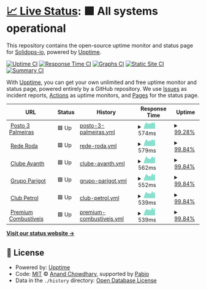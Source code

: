 # [📈 Live Status](https://upptime.solidops.io): <!--live status--> **🟩 All systems operational**

This repository contains the open-source uptime monitor and status page for [Solidops-io](https://upptime.solidops.io), powered by [Upptime](https://github.com/upptime/upptime).

[![Uptime CI](https://github.com/Solidops-io/upptime/workflows/Uptime%20CI/badge.svg)](https://github.com/Solidops-io/upptime/actions?query=workflow%3A%22Uptime+CI%22)
[![Response Time CI](https://github.com/Solidops-io/upptime/workflows/Response%20Time%20CI/badge.svg)](https://github.com/Solidops-io/upptime/actions?query=workflow%3A%22Response+Time+CI%22)
[![Graphs CI](https://github.com/Solidops-io/upptime/workflows/Graphs%20CI/badge.svg)](https://github.com/Solidops-io/upptime/actions?query=workflow%3A%22Graphs+CI%22)
[![Static Site CI](https://github.com/Solidops-io/upptime/workflows/Static%20Site%20CI/badge.svg)](https://github.com/Solidops-io/upptime/actions?query=workflow%3A%22Static+Site+CI%22)
[![Summary CI](https://github.com/Solidops-io/upptime/workflows/Summary%20CI/badge.svg)](https://github.com/Solidops-io/upptime/actions?query=workflow%3A%22Summary+CI%22)

With [Upptime](https://upptime.js.org), you can get your own unlimited and free uptime monitor and status page, powered entirely by a GitHub repository. We use [Issues](https://github.com/Solidops-io/upptime/issues) as incident reports, [Actions](https://github.com/Solidops-io/upptime/actions) as uptime monitors, and [Pages](https://upptime.solidops.io) for the status page.

<!--start: status pages-->
<!-- This summary is generated by Upptime (https://github.com/upptime/upptime) -->
<!-- Do not edit this manually, your changes will be overwritten -->
<!-- prettier-ignore -->
| URL | Status | History | Response Time | Uptime |
| --- | ------ | ------- | ------------- | ------ |
| <img alt="" src="https://icons.duckduckgo.com/ip3/posto3palmeiras.api.postoaki.com.ico" height="13"> [Posto 3 Palmeiras](https://posto3palmeiras.api.postoaki.com/health) | 🟩 Up | [posto-3-palmeiras.yml](https://github.com/Solidops-io/upptime-postoaki/commits/HEAD/history/posto-3-palmeiras.yml) | <details><summary><img alt="Response time graph" src="./graphs/posto-3-palmeiras/response-time-week.png" height="20"> 574ms</summary><br><a href="https://upptime.solidops.io/history/posto-3-palmeiras"><img alt="Response time 574" src="https://img.shields.io/endpoint?url=https%3A%2F%2Fraw.githubusercontent.com%2FSolidops-io%2Fupptime-postoaki%2FHEAD%2Fapi%2Fposto-3-palmeiras%2Fresponse-time.json"></a><br><a href="https://upptime.solidops.io/history/posto-3-palmeiras"><img alt="24-hour response time 716" src="https://img.shields.io/endpoint?url=https%3A%2F%2Fraw.githubusercontent.com%2FSolidops-io%2Fupptime-postoaki%2FHEAD%2Fapi%2Fposto-3-palmeiras%2Fresponse-time-day.json"></a><br><a href="https://upptime.solidops.io/history/posto-3-palmeiras"><img alt="7-day response time 574" src="https://img.shields.io/endpoint?url=https%3A%2F%2Fraw.githubusercontent.com%2FSolidops-io%2Fupptime-postoaki%2FHEAD%2Fapi%2Fposto-3-palmeiras%2Fresponse-time-week.json"></a><br><a href="https://upptime.solidops.io/history/posto-3-palmeiras"><img alt="30-day response time 574" src="https://img.shields.io/endpoint?url=https%3A%2F%2Fraw.githubusercontent.com%2FSolidops-io%2Fupptime-postoaki%2FHEAD%2Fapi%2Fposto-3-palmeiras%2Fresponse-time-month.json"></a><br><a href="https://upptime.solidops.io/history/posto-3-palmeiras"><img alt="1-year response time 574" src="https://img.shields.io/endpoint?url=https%3A%2F%2Fraw.githubusercontent.com%2FSolidops-io%2Fupptime-postoaki%2FHEAD%2Fapi%2Fposto-3-palmeiras%2Fresponse-time-year.json"></a></details> | <details><summary><a href="https://upptime.solidops.io/history/posto-3-palmeiras">99.28%</a></summary><a href="https://upptime.solidops.io/history/posto-3-palmeiras"><img alt="All-time uptime 99.28%" src="https://img.shields.io/endpoint?url=https%3A%2F%2Fraw.githubusercontent.com%2FSolidops-io%2Fupptime-postoaki%2FHEAD%2Fapi%2Fposto-3-palmeiras%2Fuptime.json"></a><br><a href="https://upptime.solidops.io/history/posto-3-palmeiras"><img alt="24-hour uptime 100.00%" src="https://img.shields.io/endpoint?url=https%3A%2F%2Fraw.githubusercontent.com%2FSolidops-io%2Fupptime-postoaki%2FHEAD%2Fapi%2Fposto-3-palmeiras%2Fuptime-day.json"></a><br><a href="https://upptime.solidops.io/history/posto-3-palmeiras"><img alt="7-day uptime 99.28%" src="https://img.shields.io/endpoint?url=https%3A%2F%2Fraw.githubusercontent.com%2FSolidops-io%2Fupptime-postoaki%2FHEAD%2Fapi%2Fposto-3-palmeiras%2Fuptime-week.json"></a><br><a href="https://upptime.solidops.io/history/posto-3-palmeiras"><img alt="30-day uptime 99.28%" src="https://img.shields.io/endpoint?url=https%3A%2F%2Fraw.githubusercontent.com%2FSolidops-io%2Fupptime-postoaki%2FHEAD%2Fapi%2Fposto-3-palmeiras%2Fuptime-month.json"></a><br><a href="https://upptime.solidops.io/history/posto-3-palmeiras"><img alt="1-year uptime 99.28%" src="https://img.shields.io/endpoint?url=https%3A%2F%2Fraw.githubusercontent.com%2FSolidops-io%2Fupptime-postoaki%2FHEAD%2Fapi%2Fposto-3-palmeiras%2Fuptime-year.json"></a></details>
| <img alt="" src="https://icons.duckduckgo.com/ip3/rederoda.api.postoaki.com.ico" height="13"> [Rede Roda](https://rederoda.api.postoaki.com/health) | 🟩 Up | [rede-roda.yml](https://github.com/Solidops-io/upptime-postoaki/commits/HEAD/history/rede-roda.yml) | <details><summary><img alt="Response time graph" src="./graphs/rede-roda/response-time-week.png" height="20"> 579ms</summary><br><a href="https://upptime.solidops.io/history/rede-roda"><img alt="Response time 579" src="https://img.shields.io/endpoint?url=https%3A%2F%2Fraw.githubusercontent.com%2FSolidops-io%2Fupptime-postoaki%2FHEAD%2Fapi%2Frede-roda%2Fresponse-time.json"></a><br><a href="https://upptime.solidops.io/history/rede-roda"><img alt="24-hour response time 712" src="https://img.shields.io/endpoint?url=https%3A%2F%2Fraw.githubusercontent.com%2FSolidops-io%2Fupptime-postoaki%2FHEAD%2Fapi%2Frede-roda%2Fresponse-time-day.json"></a><br><a href="https://upptime.solidops.io/history/rede-roda"><img alt="7-day response time 579" src="https://img.shields.io/endpoint?url=https%3A%2F%2Fraw.githubusercontent.com%2FSolidops-io%2Fupptime-postoaki%2FHEAD%2Fapi%2Frede-roda%2Fresponse-time-week.json"></a><br><a href="https://upptime.solidops.io/history/rede-roda"><img alt="30-day response time 579" src="https://img.shields.io/endpoint?url=https%3A%2F%2Fraw.githubusercontent.com%2FSolidops-io%2Fupptime-postoaki%2FHEAD%2Fapi%2Frede-roda%2Fresponse-time-month.json"></a><br><a href="https://upptime.solidops.io/history/rede-roda"><img alt="1-year response time 579" src="https://img.shields.io/endpoint?url=https%3A%2F%2Fraw.githubusercontent.com%2FSolidops-io%2Fupptime-postoaki%2FHEAD%2Fapi%2Frede-roda%2Fresponse-time-year.json"></a></details> | <details><summary><a href="https://upptime.solidops.io/history/rede-roda">99.84%</a></summary><a href="https://upptime.solidops.io/history/rede-roda"><img alt="All-time uptime 99.84%" src="https://img.shields.io/endpoint?url=https%3A%2F%2Fraw.githubusercontent.com%2FSolidops-io%2Fupptime-postoaki%2FHEAD%2Fapi%2Frede-roda%2Fuptime.json"></a><br><a href="https://upptime.solidops.io/history/rede-roda"><img alt="24-hour uptime 100.00%" src="https://img.shields.io/endpoint?url=https%3A%2F%2Fraw.githubusercontent.com%2FSolidops-io%2Fupptime-postoaki%2FHEAD%2Fapi%2Frede-roda%2Fuptime-day.json"></a><br><a href="https://upptime.solidops.io/history/rede-roda"><img alt="7-day uptime 99.84%" src="https://img.shields.io/endpoint?url=https%3A%2F%2Fraw.githubusercontent.com%2FSolidops-io%2Fupptime-postoaki%2FHEAD%2Fapi%2Frede-roda%2Fuptime-week.json"></a><br><a href="https://upptime.solidops.io/history/rede-roda"><img alt="30-day uptime 99.84%" src="https://img.shields.io/endpoint?url=https%3A%2F%2Fraw.githubusercontent.com%2FSolidops-io%2Fupptime-postoaki%2FHEAD%2Fapi%2Frede-roda%2Fuptime-month.json"></a><br><a href="https://upptime.solidops.io/history/rede-roda"><img alt="1-year uptime 99.84%" src="https://img.shields.io/endpoint?url=https%3A%2F%2Fraw.githubusercontent.com%2FSolidops-io%2Fupptime-postoaki%2FHEAD%2Fapi%2Frede-roda%2Fuptime-year.json"></a></details>
| <img alt="" src="https://icons.duckduckgo.com/ip3/clubeavanth.api.postoaki.com.ico" height="13"> [Clube Avanth](https://clubeavanth.api.postoaki.com/health) | 🟩 Up | [clube-avanth.yml](https://github.com/Solidops-io/upptime-postoaki/commits/HEAD/history/clube-avanth.yml) | <details><summary><img alt="Response time graph" src="./graphs/clube-avanth/response-time-week.png" height="20"> 562ms</summary><br><a href="https://upptime.solidops.io/history/clube-avanth"><img alt="Response time 562" src="https://img.shields.io/endpoint?url=https%3A%2F%2Fraw.githubusercontent.com%2FSolidops-io%2Fupptime-postoaki%2FHEAD%2Fapi%2Fclube-avanth%2Fresponse-time.json"></a><br><a href="https://upptime.solidops.io/history/clube-avanth"><img alt="24-hour response time 701" src="https://img.shields.io/endpoint?url=https%3A%2F%2Fraw.githubusercontent.com%2FSolidops-io%2Fupptime-postoaki%2FHEAD%2Fapi%2Fclube-avanth%2Fresponse-time-day.json"></a><br><a href="https://upptime.solidops.io/history/clube-avanth"><img alt="7-day response time 562" src="https://img.shields.io/endpoint?url=https%3A%2F%2Fraw.githubusercontent.com%2FSolidops-io%2Fupptime-postoaki%2FHEAD%2Fapi%2Fclube-avanth%2Fresponse-time-week.json"></a><br><a href="https://upptime.solidops.io/history/clube-avanth"><img alt="30-day response time 562" src="https://img.shields.io/endpoint?url=https%3A%2F%2Fraw.githubusercontent.com%2FSolidops-io%2Fupptime-postoaki%2FHEAD%2Fapi%2Fclube-avanth%2Fresponse-time-month.json"></a><br><a href="https://upptime.solidops.io/history/clube-avanth"><img alt="1-year response time 562" src="https://img.shields.io/endpoint?url=https%3A%2F%2Fraw.githubusercontent.com%2FSolidops-io%2Fupptime-postoaki%2FHEAD%2Fapi%2Fclube-avanth%2Fresponse-time-year.json"></a></details> | <details><summary><a href="https://upptime.solidops.io/history/clube-avanth">99.84%</a></summary><a href="https://upptime.solidops.io/history/clube-avanth"><img alt="All-time uptime 99.84%" src="https://img.shields.io/endpoint?url=https%3A%2F%2Fraw.githubusercontent.com%2FSolidops-io%2Fupptime-postoaki%2FHEAD%2Fapi%2Fclube-avanth%2Fuptime.json"></a><br><a href="https://upptime.solidops.io/history/clube-avanth"><img alt="24-hour uptime 100.00%" src="https://img.shields.io/endpoint?url=https%3A%2F%2Fraw.githubusercontent.com%2FSolidops-io%2Fupptime-postoaki%2FHEAD%2Fapi%2Fclube-avanth%2Fuptime-day.json"></a><br><a href="https://upptime.solidops.io/history/clube-avanth"><img alt="7-day uptime 99.84%" src="https://img.shields.io/endpoint?url=https%3A%2F%2Fraw.githubusercontent.com%2FSolidops-io%2Fupptime-postoaki%2FHEAD%2Fapi%2Fclube-avanth%2Fuptime-week.json"></a><br><a href="https://upptime.solidops.io/history/clube-avanth"><img alt="30-day uptime 99.84%" src="https://img.shields.io/endpoint?url=https%3A%2F%2Fraw.githubusercontent.com%2FSolidops-io%2Fupptime-postoaki%2FHEAD%2Fapi%2Fclube-avanth%2Fuptime-month.json"></a><br><a href="https://upptime.solidops.io/history/clube-avanth"><img alt="1-year uptime 99.84%" src="https://img.shields.io/endpoint?url=https%3A%2F%2Fraw.githubusercontent.com%2FSolidops-io%2Fupptime-postoaki%2FHEAD%2Fapi%2Fclube-avanth%2Fuptime-year.json"></a></details>
| <img alt="" src="https://icons.duckduckgo.com/ip3/grupoparigot.api.postoaki.com.ico" height="13"> [Grupo Parigot](https://grupoparigot.api.postoaki.com/health) | 🟩 Up | [grupo-parigot.yml](https://github.com/Solidops-io/upptime-postoaki/commits/HEAD/history/grupo-parigot.yml) | <details><summary><img alt="Response time graph" src="./graphs/grupo-parigot/response-time-week.png" height="20"> 552ms</summary><br><a href="https://upptime.solidops.io/history/grupo-parigot"><img alt="Response time 552" src="https://img.shields.io/endpoint?url=https%3A%2F%2Fraw.githubusercontent.com%2FSolidops-io%2Fupptime-postoaki%2FHEAD%2Fapi%2Fgrupo-parigot%2Fresponse-time.json"></a><br><a href="https://upptime.solidops.io/history/grupo-parigot"><img alt="24-hour response time 730" src="https://img.shields.io/endpoint?url=https%3A%2F%2Fraw.githubusercontent.com%2FSolidops-io%2Fupptime-postoaki%2FHEAD%2Fapi%2Fgrupo-parigot%2Fresponse-time-day.json"></a><br><a href="https://upptime.solidops.io/history/grupo-parigot"><img alt="7-day response time 552" src="https://img.shields.io/endpoint?url=https%3A%2F%2Fraw.githubusercontent.com%2FSolidops-io%2Fupptime-postoaki%2FHEAD%2Fapi%2Fgrupo-parigot%2Fresponse-time-week.json"></a><br><a href="https://upptime.solidops.io/history/grupo-parigot"><img alt="30-day response time 552" src="https://img.shields.io/endpoint?url=https%3A%2F%2Fraw.githubusercontent.com%2FSolidops-io%2Fupptime-postoaki%2FHEAD%2Fapi%2Fgrupo-parigot%2Fresponse-time-month.json"></a><br><a href="https://upptime.solidops.io/history/grupo-parigot"><img alt="1-year response time 552" src="https://img.shields.io/endpoint?url=https%3A%2F%2Fraw.githubusercontent.com%2FSolidops-io%2Fupptime-postoaki%2FHEAD%2Fapi%2Fgrupo-parigot%2Fresponse-time-year.json"></a></details> | <details><summary><a href="https://upptime.solidops.io/history/grupo-parigot">99.84%</a></summary><a href="https://upptime.solidops.io/history/grupo-parigot"><img alt="All-time uptime 99.84%" src="https://img.shields.io/endpoint?url=https%3A%2F%2Fraw.githubusercontent.com%2FSolidops-io%2Fupptime-postoaki%2FHEAD%2Fapi%2Fgrupo-parigot%2Fuptime.json"></a><br><a href="https://upptime.solidops.io/history/grupo-parigot"><img alt="24-hour uptime 100.00%" src="https://img.shields.io/endpoint?url=https%3A%2F%2Fraw.githubusercontent.com%2FSolidops-io%2Fupptime-postoaki%2FHEAD%2Fapi%2Fgrupo-parigot%2Fuptime-day.json"></a><br><a href="https://upptime.solidops.io/history/grupo-parigot"><img alt="7-day uptime 99.84%" src="https://img.shields.io/endpoint?url=https%3A%2F%2Fraw.githubusercontent.com%2FSolidops-io%2Fupptime-postoaki%2FHEAD%2Fapi%2Fgrupo-parigot%2Fuptime-week.json"></a><br><a href="https://upptime.solidops.io/history/grupo-parigot"><img alt="30-day uptime 99.84%" src="https://img.shields.io/endpoint?url=https%3A%2F%2Fraw.githubusercontent.com%2FSolidops-io%2Fupptime-postoaki%2FHEAD%2Fapi%2Fgrupo-parigot%2Fuptime-month.json"></a><br><a href="https://upptime.solidops.io/history/grupo-parigot"><img alt="1-year uptime 99.84%" src="https://img.shields.io/endpoint?url=https%3A%2F%2Fraw.githubusercontent.com%2FSolidops-io%2Fupptime-postoaki%2FHEAD%2Fapi%2Fgrupo-parigot%2Fuptime-year.json"></a></details>
| <img alt="" src="https://icons.duckduckgo.com/ip3/clubpetrol.api.postoaki.com.ico" height="13"> [Club Petrol](https://clubpetrol.api.postoaki.com/health) | 🟩 Up | [club-petrol.yml](https://github.com/Solidops-io/upptime-postoaki/commits/HEAD/history/club-petrol.yml) | <details><summary><img alt="Response time graph" src="./graphs/club-petrol/response-time-week.png" height="20"> 539ms</summary><br><a href="https://upptime.solidops.io/history/club-petrol"><img alt="Response time 539" src="https://img.shields.io/endpoint?url=https%3A%2F%2Fraw.githubusercontent.com%2FSolidops-io%2Fupptime-postoaki%2FHEAD%2Fapi%2Fclub-petrol%2Fresponse-time.json"></a><br><a href="https://upptime.solidops.io/history/club-petrol"><img alt="24-hour response time 649" src="https://img.shields.io/endpoint?url=https%3A%2F%2Fraw.githubusercontent.com%2FSolidops-io%2Fupptime-postoaki%2FHEAD%2Fapi%2Fclub-petrol%2Fresponse-time-day.json"></a><br><a href="https://upptime.solidops.io/history/club-petrol"><img alt="7-day response time 539" src="https://img.shields.io/endpoint?url=https%3A%2F%2Fraw.githubusercontent.com%2FSolidops-io%2Fupptime-postoaki%2FHEAD%2Fapi%2Fclub-petrol%2Fresponse-time-week.json"></a><br><a href="https://upptime.solidops.io/history/club-petrol"><img alt="30-day response time 539" src="https://img.shields.io/endpoint?url=https%3A%2F%2Fraw.githubusercontent.com%2FSolidops-io%2Fupptime-postoaki%2FHEAD%2Fapi%2Fclub-petrol%2Fresponse-time-month.json"></a><br><a href="https://upptime.solidops.io/history/club-petrol"><img alt="1-year response time 539" src="https://img.shields.io/endpoint?url=https%3A%2F%2Fraw.githubusercontent.com%2FSolidops-io%2Fupptime-postoaki%2FHEAD%2Fapi%2Fclub-petrol%2Fresponse-time-year.json"></a></details> | <details><summary><a href="https://upptime.solidops.io/history/club-petrol">99.84%</a></summary><a href="https://upptime.solidops.io/history/club-petrol"><img alt="All-time uptime 99.84%" src="https://img.shields.io/endpoint?url=https%3A%2F%2Fraw.githubusercontent.com%2FSolidops-io%2Fupptime-postoaki%2FHEAD%2Fapi%2Fclub-petrol%2Fuptime.json"></a><br><a href="https://upptime.solidops.io/history/club-petrol"><img alt="24-hour uptime 100.00%" src="https://img.shields.io/endpoint?url=https%3A%2F%2Fraw.githubusercontent.com%2FSolidops-io%2Fupptime-postoaki%2FHEAD%2Fapi%2Fclub-petrol%2Fuptime-day.json"></a><br><a href="https://upptime.solidops.io/history/club-petrol"><img alt="7-day uptime 99.84%" src="https://img.shields.io/endpoint?url=https%3A%2F%2Fraw.githubusercontent.com%2FSolidops-io%2Fupptime-postoaki%2FHEAD%2Fapi%2Fclub-petrol%2Fuptime-week.json"></a><br><a href="https://upptime.solidops.io/history/club-petrol"><img alt="30-day uptime 99.84%" src="https://img.shields.io/endpoint?url=https%3A%2F%2Fraw.githubusercontent.com%2FSolidops-io%2Fupptime-postoaki%2FHEAD%2Fapi%2Fclub-petrol%2Fuptime-month.json"></a><br><a href="https://upptime.solidops.io/history/club-petrol"><img alt="1-year uptime 99.84%" src="https://img.shields.io/endpoint?url=https%3A%2F%2Fraw.githubusercontent.com%2FSolidops-io%2Fupptime-postoaki%2FHEAD%2Fapi%2Fclub-petrol%2Fuptime-year.json"></a></details>
| <img alt="" src="https://icons.duckduckgo.com/ip3/premiumcombustiveis.api.postoaki.com.ico" height="13"> [Premium Combustíveis](https://premiumcombustiveis.api.postoaki.com/health) | 🟩 Up | [premium-combustiveis.yml](https://github.com/Solidops-io/upptime-postoaki/commits/HEAD/history/premium-combustiveis.yml) | <details><summary><img alt="Response time graph" src="./graphs/premium-combustiveis/response-time-week.png" height="20"> 539ms</summary><br><a href="https://upptime.solidops.io/history/premium-combustiveis"><img alt="Response time 539" src="https://img.shields.io/endpoint?url=https%3A%2F%2Fraw.githubusercontent.com%2FSolidops-io%2Fupptime-postoaki%2FHEAD%2Fapi%2Fpremium-combustiveis%2Fresponse-time.json"></a><br><a href="https://upptime.solidops.io/history/premium-combustiveis"><img alt="24-hour response time 680" src="https://img.shields.io/endpoint?url=https%3A%2F%2Fraw.githubusercontent.com%2FSolidops-io%2Fupptime-postoaki%2FHEAD%2Fapi%2Fpremium-combustiveis%2Fresponse-time-day.json"></a><br><a href="https://upptime.solidops.io/history/premium-combustiveis"><img alt="7-day response time 539" src="https://img.shields.io/endpoint?url=https%3A%2F%2Fraw.githubusercontent.com%2FSolidops-io%2Fupptime-postoaki%2FHEAD%2Fapi%2Fpremium-combustiveis%2Fresponse-time-week.json"></a><br><a href="https://upptime.solidops.io/history/premium-combustiveis"><img alt="30-day response time 539" src="https://img.shields.io/endpoint?url=https%3A%2F%2Fraw.githubusercontent.com%2FSolidops-io%2Fupptime-postoaki%2FHEAD%2Fapi%2Fpremium-combustiveis%2Fresponse-time-month.json"></a><br><a href="https://upptime.solidops.io/history/premium-combustiveis"><img alt="1-year response time 539" src="https://img.shields.io/endpoint?url=https%3A%2F%2Fraw.githubusercontent.com%2FSolidops-io%2Fupptime-postoaki%2FHEAD%2Fapi%2Fpremium-combustiveis%2Fresponse-time-year.json"></a></details> | <details><summary><a href="https://upptime.solidops.io/history/premium-combustiveis">99.84%</a></summary><a href="https://upptime.solidops.io/history/premium-combustiveis"><img alt="All-time uptime 99.84%" src="https://img.shields.io/endpoint?url=https%3A%2F%2Fraw.githubusercontent.com%2FSolidops-io%2Fupptime-postoaki%2FHEAD%2Fapi%2Fpremium-combustiveis%2Fuptime.json"></a><br><a href="https://upptime.solidops.io/history/premium-combustiveis"><img alt="24-hour uptime 100.00%" src="https://img.shields.io/endpoint?url=https%3A%2F%2Fraw.githubusercontent.com%2FSolidops-io%2Fupptime-postoaki%2FHEAD%2Fapi%2Fpremium-combustiveis%2Fuptime-day.json"></a><br><a href="https://upptime.solidops.io/history/premium-combustiveis"><img alt="7-day uptime 99.84%" src="https://img.shields.io/endpoint?url=https%3A%2F%2Fraw.githubusercontent.com%2FSolidops-io%2Fupptime-postoaki%2FHEAD%2Fapi%2Fpremium-combustiveis%2Fuptime-week.json"></a><br><a href="https://upptime.solidops.io/history/premium-combustiveis"><img alt="30-day uptime 99.84%" src="https://img.shields.io/endpoint?url=https%3A%2F%2Fraw.githubusercontent.com%2FSolidops-io%2Fupptime-postoaki%2FHEAD%2Fapi%2Fpremium-combustiveis%2Fuptime-month.json"></a><br><a href="https://upptime.solidops.io/history/premium-combustiveis"><img alt="1-year uptime 99.84%" src="https://img.shields.io/endpoint?url=https%3A%2F%2Fraw.githubusercontent.com%2FSolidops-io%2Fupptime-postoaki%2FHEAD%2Fapi%2Fpremium-combustiveis%2Fuptime-year.json"></a></details>

<!--end: status pages-->

[**Visit our status website →**](https://upptime.solidops.io)

## 📄 License

- Powered by: [Upptime](https://github.com/upptime/upptime)
- Code: [MIT](./LICENSE) © [Anand Chowdhary](https://anandchowdhary.com), supported by [Pabio](https://pabio.com)
- Data in the `./history` directory: [Open Database License](https://opendatacommons.org/licenses/odbl/1-0/)
